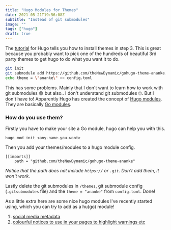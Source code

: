```yaml
---
title: "Hugo Modules for Themes"
date: 2021-05-21T19:56:08Z
subtitle: "Instead of git submodules"
image: ""
tags: ["hugo"]
draft: true
---
```


The [tutorial](https://gohugo.io/getting-started/quick-start/) for Hugo tells you how to install themes in step 3. 
This is great because you probably want to pick one of the hundreds of beautiful 3rd party themes to get hugo to do what you want it to do.

```bash
git init
git submodule add https://github.com/theNewDynamic/gohugo-theme-ananke.git themes/ananke
echo theme = \"ananke\" >> config.toml
```

This has some problems. 
Mainly that I don't want to learn how to work with git submodules 😄 but also.. I don't understand git submodules 🙄.
But I don't have to! Apparently Hugo has created the concept of [Hugo modules](https://gohugo.io/hugo-modules/use-modules/). 
They are basically [Go modules](https://blog.golang.org/using-go-modules).

### How do you use them?

Firstly you have to make your site a Go module, hugo can help you with this.

`hugo mod init <any-name-you-want>`

Then you add your themes/modules to a hugo module config.

```module.config
[[imports]]
    path = "github.com/theNewDynamic/gohugo-theme-ananke"
```
_Notice that the path does not include `https://` or `.git`. Don't add them, it won't work._

Lastly delete the git submodules in `/themes`, git submodule config (`.gitsubmodules` file) and the `theme = "ananke"` from `config.toml`. Done!

As a little extra here are some nice hugo modules I've recently started using, which you can try to add as a hu(go) module!

1. [social media metadata](https://github.com/msfjarvis/hugo-social-metadata)
1. [colourful notices to use in your pages to highlight warnings etc](https://github.com/martignoni/hugo-notice)
